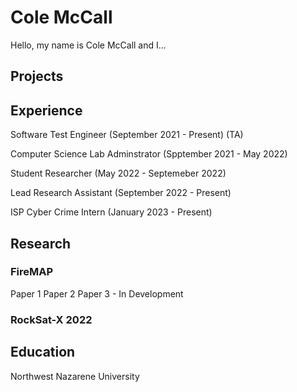 # Cole McCall

Hello, my name is Cole McCall and I...

## Projects


## Experience
Software Test Engineer (September 2021 - Present) (TA)

Computer Science Lab Adminstrator (Spptember 2021 - May 2022)

Student Researcher (May 2022 - Septemeber 2022) 

Lead Research Assistant (September 2022 - Present)

ISP Cyber Crime Intern (January 2023 - Present)



## Research


### FireMAP
Paper 1
Paper 2
Paper 3 - In Development


### RockSat-X 2022


## Education
Northwest Nazarene University

